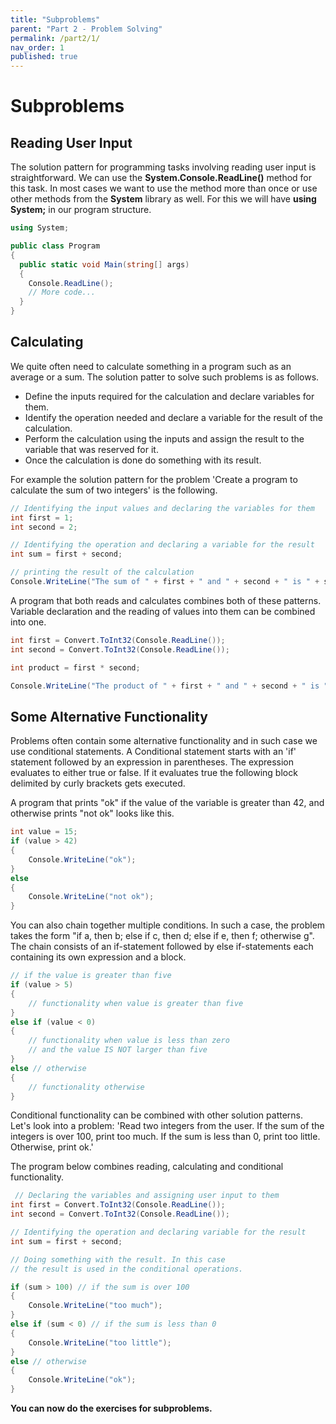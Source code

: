 ```yaml
---
title: "Subproblems"
parent: "Part 2 - Problem Solving"
permalink: /part2/1/
nav_order: 1
published: true
---
```


# Subproblems

## Reading User Input

The solution pattern for programming tasks involving reading user input is straightforward. We can use the **System.Console.ReadLine()** method for this task. In most cases we want to use the method more than once or use other methods from the **System** library as well. For this we will have **using System;** in our program structure.

```cs
using System;

public class Program 
{  
  public static void Main(string[] args) 
  {  
    Console.ReadLine();
    // More code...
  }  
}   

```

## Calculating

We quite often need to calculate something in a program such as an average or a sum. The solution patter to solve such problems is as follows.

- Define the inputs required for the calculation and declare variables for them.
- Identify the operation needed and declare a variable for the result of the calculation. 
- Perform the calculation using the inputs and assign the result to the variable that was reserved for it.
- Once the calculation is done do something with its result. 

For example the solution pattern for the problem 'Create a program to calculate the sum of two integers' is the following.

```cs
// Identifying the input values and declaring the variables for them
int first = 1;
int second = 2;

// Identifying the operation and declaring a variable for the result
int sum = first + second;

// printing the result of the calculation
Console.WriteLine("The sum of " + first + " and " + second + " is " + sum);
```

A program that both reads and calculates combines both of these patterns. Variable declaration and the reading of values into them can be combined into one.

```cs
int first = Convert.ToInt32(Console.ReadLine());
int second = Convert.ToInt32(Console.ReadLine());

int product = first * second;

Console.WriteLine("The product of " + first + " and " + second + " is " + product);

```

## Some Alternative Functionality

Problems often contain some alternative functionality and in such case we use conditional statements. A Conditional statement starts with an 'if' statement followed by an expression in parentheses. The expression evaluates to either true or false. If it evaluates true the following block delimited by curly brackets gets executed.

A program that prints "ok" if the value of the variable is greater than 42, and otherwise prints "not ok" looks like this.

```cs
int value = 15;
if (value > 42) 
{
    Console.WriteLine("ok");
} 
else 
{
    Console.WriteLine("not ok");
}
```

You can also chain together multiple conditions. In such a case, the problem takes the form "if a, then b; else if c, then d; else if e, then f; otherwise g". The chain consists of an if-statement followed by else if-statements each containing its own expression and a block.

```cs
// if the value is greater than five
if (value > 5) 
{
    // functionality when value is greater than five
} 
else if (value < 0)
{ 
    // functionality when value is less than zero
    // and the value IS NOT larger than five
} 
else // otherwise
{  
    // functionality otherwise
}
```

Conditional functionality can be combined with other solution patterns. Let's look into a problem: 'Read two integers from the user. If the sum of the integers is over 100, print too much. If the sum is less than 0, print too little. Otherwise, print ok.' 

The program below combines reading, calculating and conditional functionality.

```cs
 // Declaring the variables and assigning user input to them
int first = Convert.ToInt32(Console.ReadLine());
int second = Convert.ToInt32(Console.ReadLine());

// Identifying the operation and declaring variable for the result
int sum = first + second;

// Doing something with the result. In this case
// the result is used in the conditional operations.

if (sum > 100) // if the sum is over 100
{ 
    Console.WriteLine("too much");
} 
else if (sum < 0) // if the sum is less than 0
{ 
    Console.WriteLine("too little");
} 
else // otherwise
{ 
    Console.WriteLine("ok");
}
```

**You can now do the exercises for subproblems.**
